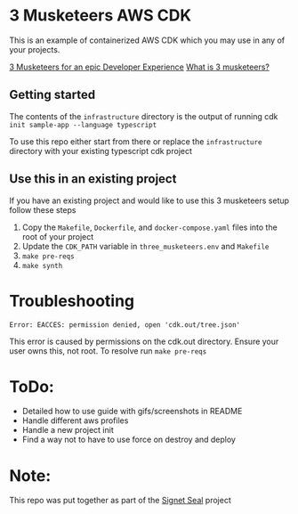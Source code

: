 # 3 Musketeers AWS CDK
This is an example of containerized AWS CDK which you may use in any of your projects. 

[3 Musketeers for an epic Developer Experience](https://www.drewkhoury.com/post/gsd/3-musketeers-for-an-epic-developer-experience-8676ddaf33b2/)
[What is 3 musketeers?](https://3musketeers.io/docs/docker.html)

## Getting started
The contents of the `infrastructure` directory is the output of running cdk `init sample-app --language typescript`

To use this repo either start from there or replace the `infrastructure` directory with your existing typescript cdk project

## Use this in an existing project
If you have an existing project and would like to use this 3 musketeers setup follow these steps

1) Copy the `Makefile`, `Dockerfile`, and `docker-compose.yaml` files into the root of your project
2) Update the `CDK_PATH` variable in `three_musketeers.env` and `Makefile`
2) `make pre-reqs`
4) `make synth`

# Troubleshooting

```
Error: EACCES: permission denied, open 'cdk.out/tree.json'
```
This error is caused by permissions on the cdk.out directory. Ensure your user owns this, not root. To resolve run `make pre-reqs`

# ToDo:
* Detailed how to use guide with gifs/screenshots in README
* Handle different aws profiles
* Handle a new project init
* Find a way not to have to use force on destroy and deploy

# Note:
This repo was put together as part of the [Signet Seal](https://signetseal.com) project